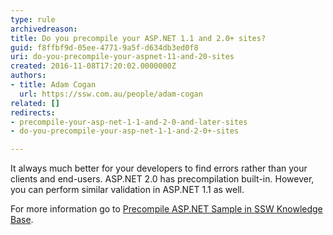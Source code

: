 ```yaml
---
type: rule
archivedreason: 
title: Do you precompile your ASP.NET 1.1 and 2.0+ sites?
guid: f8ffbf9d-05ee-4771-9a5f-d634db3ed0f8
uri: do-you-precompile-your-aspnet-11-and-20-sites
created: 2016-11-08T17:20:02.0000000Z
authors:
- title: Adam Cogan
  url: https://ssw.com.au/people/adam-cogan
related: []
redirects:
- precompile-your-asp-net-1-1-and-2-0-and-later-sites
- do-you-precompile-your-asp-net-1-1-and-2-0+-sites

---
```


It always much better for your developers to find errors rather than your clients and end-users. ASP.NET 2.0 has precompilation built-in. However, you can perform similar validation in ASP.NET 1.1 as well.

<!--endintro-->

For more information go to [Precompile ASP.NET Sample in SSW Knowledge Base](https&#58;//www.ssw.com.au/ssw/KB/KB.aspx?KBID=Q1545246).
